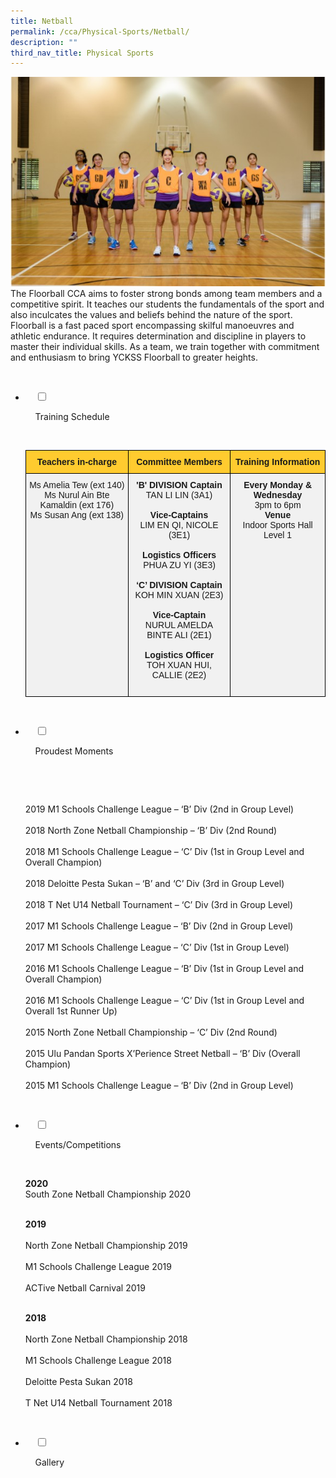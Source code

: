 ```yaml
---
title: Netball
permalink: /cca/Physical-Sports/Netball/
description: ""
third_nav_title: Physical Sports
---
```

![](/images/Our%20Curriculum/Non%20Academic%20Programmes/CoCurricular%20Activities/Physical%20Sports/Netball/N1.jpg)
The Floorball CCA aims to foster strong bonds among team members and a competitive spirit. It teaches our students the fundamentals of the sport and also inculcates the values and beliefs behind the nature of the sport. Floorball is a fast paced sport encompassing skilful manoeuvres and athletic endurance. It requires determination and discipline in players to master their individual skills. As a team, we train together with commitment and enthusiasm to bring YCKSS Floorball to greater heights.


<ul class="jekyllcodex_accordion">

  <li>

    <input type="checkbox" id="accordion1">

    <label for="accordion1">Training Schedule</label>

    <div>

<p> <style type="text/css">
.tg  {border-collapse:collapse;border-spacing:0;}
.tg td{border-color:black;border-style:solid;border-width:1px;font-family:Arial, sans-serif;font-size:14px;
  overflow:hidden;padding:10px 5px;word-break:normal;}
.tg th{border-color:black;border-style:solid;border-width:1px;font-family:Arial, sans-serif;font-size:14px;
  font-weight:normal;overflow:hidden;padding:10px 5px;word-break:normal;}
.tg .tg-osv9{background-color:#F1F1F1;text-align:center;vertical-align:top}
.tg .tg-0gle{background-color:#ffcb2f;font-weight:bold;text-align:center;vertical-align:top}
</style>
<table class="tg">
<thead>
  <tr>
    <th class="tg-0gle">Teachers in-charge</th>
    <th class="tg-0gle">Committee Members</th>
    <th class="tg-0gle">Training Information</th>
  </tr>
</thead>
<tbody>
  <tr>
    <td class="tg-osv9">Ms Amelia Tew (ext 140)<br>Ms Nurul Ain Bte Kamaldin (ext 176)<br>Ms Susan Ang (ext 138)<br><br></td>
    <td class="tg-osv9"><span style="font-weight:bolder">'B' DIVISION Captain</span><br>TAN LI LIN (3A1)<br><br><span style="font-weight:bolder">Vice-Captains</span><br>LIM EN QI, NICOLE (3E1)<br><br><span style="font-weight:bolder">Logistics Officers</span><br>PHUA ZU YI (3E3)<br><br><span style="font-weight:bolder">‘C’ DIVISION Captain</span><br>KOH MIN XUAN (2E3)<br><br><span style="font-weight:bolder">Vice-Captain</span><br>NURUL AMELDA BINTE ALI (2E1)<br><br><span style="font-weight:bolder">Logistics Officer</span><br>TOH XUAN HUI, CALLIE (2E2)<br><br></td>
    <td class="tg-osv9"><span style="font-weight:bolder">Every Monday &amp; Wednesday</span><br>3pm to 6pm<br><span style="font-weight:bolder">Venue</span><br>Indoor Sports Hall Level 1</td>
  </tr>
</tbody>
</table>
			</p>

    </div>

</li>
	<li>

    <input type="checkbox" id="accordion2">

    <label for="accordion2">Proudest Moments</label>

    <div>

      <p> 2019 M1 Schools Challenge League – ‘B’ Div (2nd in Group Level)<br>  
2018 North Zone Netball Championship – ‘B’ Div (2nd Round)<br>  
2018 M1 Schools Challenge League – ‘C’ Div (1st in Group Level and Overall Champion)<br>  
2018 Deloitte Pesta Sukan – ‘B’ and ‘C’ Div (3rd in Group Level)<br>  
2018 T Net U14 Netball Tournament – ‘C’ Div (3rd in Group Level)<br>  
2017 M1 Schools Challenge League – ‘B’ Div (2nd in Group Level)<br>  
2017 M1 Schools Challenge League – ‘C’ Div (1st in Group Level)<br>  
2016 M1 Schools Challenge League – ‘B’ Div (1st in Group Level and Overall Champion)<br>  
2016 M1 Schools Challenge League – ‘C’ Div (1st in Group Level and Overall 1st Runner Up)<br>  
2015 North Zone Netball Championship – ‘C’ Div (2nd Round)<br>  
2015 Ulu Pandan Sports X’Perience Street Netball – ‘B’ Div (Overall Champion)<br>  
2015 M1 Schools Challenge League – ‘B’ Div (2nd in Group Level) </p>

    </div>

</li>
	
<li>

    <input type="checkbox" id="accordion3">

    <label for="accordion3">Events/Competitions</label>

    <div>

<p> <b>2020</b><br>  
South Zone Netball Championship 2020<br><br> 
  
<b>2019</b><br>  
North Zone Netball Championship 2019<br>  
M1 Schools Challenge League 2019<br>  
ACTive Netball Carnival 2019<br><br>  
  
<b>2018</b><br>   
North Zone Netball Championship 2018<br>  
M1 Schools Challenge League 2018<br>  
Deloitte Pesta Sukan 2018<br>  
T Net U14 Netball Tournament 2018 </p>

    </div>

</li>
	
<li>

    <input type="checkbox" id="accordion4">

    <label for="accordion4">Gallery</label>

    <div>

<p> </p>

  </div>

</li>
	
	

	
</ul>